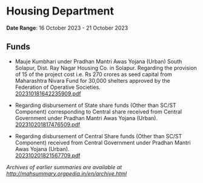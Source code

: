 # Housing Department

**Date Range**: 16 October 2023 - 21 October 2023


## Funds
- Mauje Kumbhari under Pradhan Mantri Awas Yojana (Urban) South Solapur, Dist. Ray Nagar Housing Co. in Solapur. Regarding the provision of 15 of the project cost i.e. Rs 270 crores as seed capital from Maharashtra Nivara Fund for 30,000 shelters approved by the Federation of Operative Societies.\
  [202310181642235909.pdf](https://gr.maharashtra.gov.in/Site/Upload/Government%20Resolutions/English/202310181642235909.pdf)

- Regarding disbursement of State share funds (Other than SC/ST Component) corresponding to Central share received from Central Government under Pradhan Mantri Awas Yojana (Urban).\
  [202310201817476509.pdf](https://gr.maharashtra.gov.in/Site/Upload/Government%20Resolutions/English/202310201817476509.pdf)

- Regarding disbursement of Central Share funds (Other than SC/ST Component) received from Central Government under Pradhan Mantri Awas Yojana (Urban).\
  [202310201821567709.pdf](https://gr.maharashtra.gov.in/Site/Upload/Government%20Resolutions/English/202310201821567709.pdf)


*Archives of earlier summaries are available at http://mahsummary.orgpedia.in/en/archive.html*